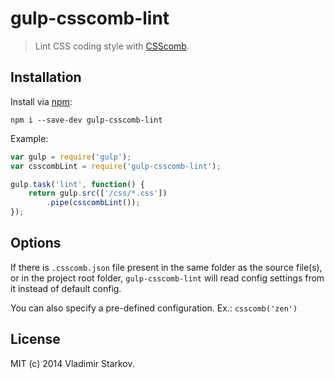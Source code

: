 # gulp-csscomb-lint

> Lint CSS coding style with [CSScomb](https://npmjs.org/package/csscomb).

## Installation

Install via [npm](https://npmjs.org/package/gulp-csscomb-lint):

```
npm i --save-dev gulp-csscomb-lint
```

Example:

```js
var gulp = require('gulp');
var csscombLint = require('gulp-csscomb-lint');

gulp.task('lint', function() {
    return gulp.src(['/css/*.css'])
        .pipe(csscombLint());
});
```

## Options

If there is `.csscomb.json` file present in the same folder as the source file(s),
or in the project root folder, `gulp-csscomb-lint` will read config settings from it
instead of default config.

You can also specify a pre-defined configuration. Ex.: `csscomb('zen')`

## License

MIT (c) 2014 Vladimir Starkov.
